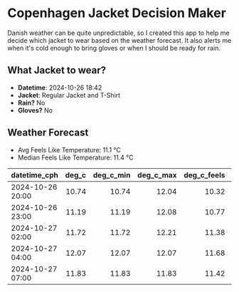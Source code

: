 
# Copenhagen Jacket Decision Maker

Danish weather can be quite unpredictable, so I created this app to help me decide which jacket to wear based on the weather forecast. 
It also alerts me when it's cold enough to bring gloves or when I should be ready for rain.

## What Jacket to wear?

- **Datetime**: 2024-10-26 18:42
- **Jacket**: Regular Jacket and T-Shirt
- **Rain?** No
- **Gloves?** No

## Weather Forecast
- Avg Feels Like Temperature: 11.1 °C
- Median Feels Like Temperature: 11.4 °C

| datetime_cph     |   deg_c |   deg_c_min |   deg_c_max |   deg_c_feels | weather   | wind   | rain   |
|:-----------------|--------:|------------:|------------:|--------------:|:----------|:-------|:-------|
| 2024-10-26 20:00 |   10.74 |       10.74 |       12.04 |         10.32 | Clouds    | Low    | None   |
| 2024-10-26 23:00 |   11.19 |       11.19 |       12.08 |         10.77 | Clouds    | Low    | None   |
| 2024-10-27 02:00 |   11.72 |       11.72 |       12.21 |         11.38 | Clouds    | Low    | None   |
| 2024-10-27 04:00 |   12.07 |       12.07 |       12.07 |         11.68 | Clouds    | High   | None   |
| 2024-10-27 07:00 |   11.83 |       11.83 |       11.83 |         11.42 | Clouds    | High   | None   |
        